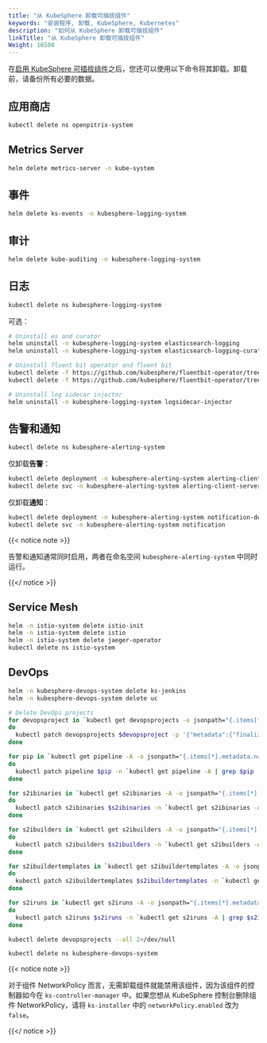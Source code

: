 ```yaml
---
title: "从 KubeSphere 卸载可插拔组件"
keywords: "安装程序, 卸载, KubeSphere, Kubernetes"
description: "如何从 KubeSphere 卸载可插拔组件"
linkTitle: "从 KubeSphere 卸载可插拔组件"
Weight: 16500
---
```


在[启用 KubeSphere 可插拔组件](../../../pluggable-components/)之后，您还可以使用以下命令将其卸载。卸载前，请备份所有必要的数据。

## 应用商店

```bash
kubectl delete ns openpitrix-system
```

## Metrics Server

```bash
helm delete metrics-server -n kube-system
```

## 事件

```bash
helm delete ks-events -n kubesphere-logging-system
```

## 审计

```bash
helm delete kube-auditing -n kubesphere-logging-system
```

## 日志

```bash
kubectl delete ns kubesphere-logging-system
```

可选：

```bash
# Uninstall es and curator
helm uninstall -n kubesphere-logging-system elasticsearch-logging
helm uninstall -n kubesphere-logging-system elasticsearch-logging-curator

# Uninstall fluent bit operator and fluent bit
kubectl delete -f https://github.com/kubesphere/fluentbit-operator/tree/v0.2.0/manifests/logging-stack
kubectl delete -f https://github.com/kubesphere/fluentbit-operator/tree/v0.2.0/manifests/setup

# Uninstall log sidecar injector
helm uninstall -n kubesphere-logging-system logsidecar-injector
```

## 告警和通知

```bash
kubectl delete ns kubesphere-alerting-system
```

仅卸载**告警**：

```bash
kubectl delete deployment -n kubesphere-alerting-system alerting-client alerting-executor alerting-manager alerting-watcher
kubectl delete svc -n kubesphere-alerting-system alerting-client-server alerting-manager-server
```

仅卸载**通知**：

```bash
kubectl delete deployment -n kubesphere-alerting-system notification-deployment
kubectl delete svc -n kubesphere-alerting-system notification
```

{{< notice note >}}

告警和通知通常同时启用，两者在命名空间 `kubesphere-alerting-system` 中同时运行。

{{</ notice >}} 

## Service Mesh

```bash
helm -n istio-system delete istio-init
helm -n istio-system delete istio
helm -n istio-system delete jaeger-operator
kubectl delete ns istio-system
```

## DevOps

```bash
helm -n kubesphere-devops-system delete ks-jenkins
helm -n kubesphere-devops-system delete uc
```

```bash
# Delete DevOps projects
for devopsproject in `kubectl get devopsprojects -o jsonpath="{.items[*].metadata.name}"`
do
  kubectl patch devopsprojects $devopsproject -p '{"metadata":{"finalizers":null}}' --type=merge
done

for pip in `kubectl get pipeline -A -o jsonpath="{.items[*].metadata.name}"`
do
  kubectl patch pipeline $pip -n `kubectl get pipeline -A | grep $pip | awk '{print $1}'` -p '{"metadata":{"finalizers":null}}' --type=merge
done

for s2ibinaries in `kubectl get s2ibinaries -A -o jsonpath="{.items[*].metadata.name}"`
do
  kubectl patch s2ibinaries $s2ibinaries -n `kubectl get s2ibinaries -A | grep $s2ibinaries | awk '{print $1}'` -p '{"metadata":{"finalizers":null}}' --type=merge
done

for s2ibuilders in `kubectl get s2ibuilders -A -o jsonpath="{.items[*].metadata.name}"`
do
  kubectl patch s2ibuilders $s2ibuilders -n `kubectl get s2ibuilders -A | grep $s2ibuilders | awk '{print $1}'` -p '{"metadata":{"finalizers":null}}' --type=merge
done

for s2ibuildertemplates in `kubectl get s2ibuildertemplates -A -o jsonpath="{.items[*].metadata.name}"`
do
  kubectl patch s2ibuildertemplates $s2ibuildertemplates -n `kubectl get s2ibuildertemplates -A | grep $s2ibuildertemplates | awk '{print $1}'` -p '{"metadata":{"finalizers":null}}' --type=merge
done

for s2iruns in `kubectl get s2iruns -A -o jsonpath="{.items[*].metadata.name}"`
do
  kubectl patch s2iruns $s2iruns -n `kubectl get s2iruns -A | grep $s2iruns | awk '{print $1}'` -p '{"metadata":{"finalizers":null}}' --type=merge
done

kubectl delete devopsprojects --all 2>/dev/null
```

```bash
kubectl delete ns kubesphere-devops-system
```

{{< notice note >}} 

对于组件 NetworkPolicy 而言，无需卸载组件就能禁用该组件，因为该组件的控制器如今在 `ks-controller-manager` 中。如果您想从 KubeSphere 控制台删除组件 NetworkPolicy，请将 `ks-installer` 中的 `networkPolicy.enabled` 改为 `false`。

{{</ notice >}} 